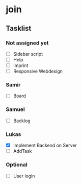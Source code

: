 ﻿# join

<h2>Tasklist</h2>

<h3>Not assigned yet</h3>

- [ ] Sidebar script
- [ ] Help
- [ ] Imprint
- [ ] Responsive Webdesign

<h3>Samir</h3>

- [ ] Board

<h3>Samuel</h3>

- [ ] Backlog 

<h3>Lukas</h3>

- [X] Implement Backend on Server 
- [ ] AddTask

<h3>Optional</h3>

- [ ] User login
